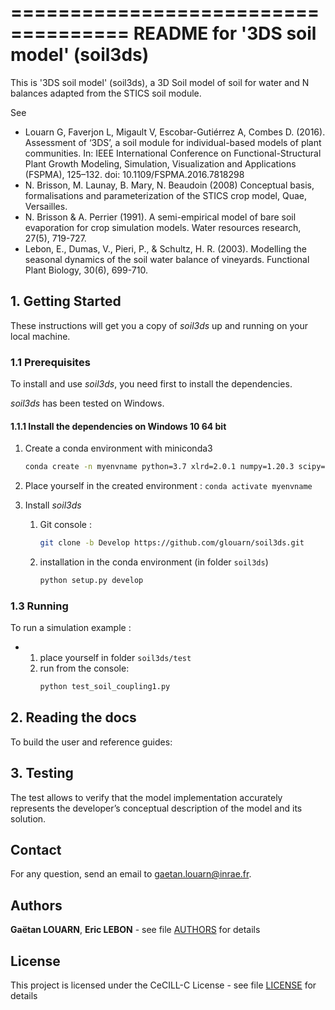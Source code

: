 ====================================
README for '3DS soil model' (soil3ds)
====================================

This is '3DS soil model' (soil3ds), a 3D Soil model of soil for water and N balances adapted from the STICS soil module.

See 
- Louarn G, Faverjon L, Migault V, Escobar-Gutiérrez A, Combes D. (2016). Assessment of ‘3DS’, a soil module for individual-based models of plant communities. In: IEEE International Conference on Functional-Structural Plant Growth Modeling, Simulation, Visualization and Applications (FSPMA), 125–132. doi: 10.1109/FSPMA.2016.7818298
- N. Brisson, M. Launay, B. Mary, N. Beaudoin (2008) Conceptual basis, formalisations and parameterization of the STICS crop model, Quae, Versailles.
- N. Brisson & A. Perrier (1991). A semi-empirical model of bare soil evaporation for crop simulation models. Water resources research, 27(5), 719-727. 
- Lebon, E., Dumas, V., Pieri, P., & Schultz, H. R. (2003). Modelling the seasonal dynamics of the soil water balance of vineyards. Functional Plant Biology, 30(6), 699-710.


## 1. Getting Started

These instructions will get you a copy of *soil3ds* up and running on your local 
machine.

### 1.1 Prerequisites

To install and use *soil3ds*, you need first to install the dependencies.

*soil3ds* has been tested on Windows.
 
#### 1.1.1 Install the dependencies on Windows 10 64 bit
1) Create a conda environment with miniconda3
    ```bash
    conda create -n myenvname python=3.7 xlrd=2.0.1 numpy=1.20.3 scipy=1.7.3 pandas=1.3.4
    ```

2) Place yourself in the created environment  : `conda activate myenvname`

3) Install *soil3ds*
    1) Git console :
        ```bash
        git clone -b Develop https://github.com/glouarn/soil3ds.git
        ```
    2) installation in the conda environment (in folder `soil3ds`)
        ```bash
        python setup.py develop
        ```


### 1.3 Running

To run a simulation example :

* 1. place yourself in folder `soil3ds/test`
  2. run from the console:
		```bash
        python test_soil_coupling1.py
        ```


## 2. Reading the docs

To build the user and reference guides:


## 3. Testing

The test allows to verify that the model implementation accurately 
represents the developer’s conceptual description of the model and its solution.


## Contact

For any question, send an email to <gaetan.louarn@inrae.fr>.

## Authors

**Gaëtan LOUARN**, **Eric LEBON** - see file [AUTHORS](AUTHORS) for details

## License

This project is licensed under the CeCILL-C License - see file [LICENSE](LICENSE) for details
